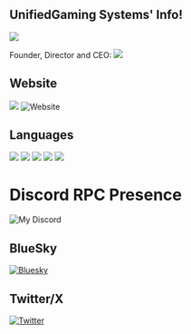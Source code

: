 ## UnifiedGaming Systems' Info!
[![](https://img.shields.io/badge/MazeyMoos0022-%23121011.svg?logo=github&logoColor=white)](https://github.mazeymoos.com)

Founder, Director and CEO:
[![](https://img.shields.io/badge/UnifiedGaming%20Systems-%23121011.svg?logo=github&logoColor=white)](https://www.github.com/unifiedgaming-systems)

## Website
<a href="https://unifiedgaming-systems.mazeymoos.com"><img src="https://img.shields.io/badge/-UnifiedGaming%20Systems-lightgrey?logo=GitHub"></a>
![Website](https://img.shields.io/website-up-down-green-red/http/shields.io.svg)

## Languages
![](https://img.shields.io/badge/JavaScript-F7DF1E.svg?logo=javascript&logoColor=black)
![](https://img.shields.io/badge/Python-31A8FF.svg?logo=python&logoColor=white)
![](https://img.shields.io/badge/Java-%23ED8B00.svg?logo=openjdk&logoColor=white)
![](https://img.shields.io/badge/YAML-CB171E?logo=yaml&logoColor=fff)
![](https://img.shields.io/badge/CSS-1572B6?logo=css3&logoColor=fff)

# Discord RPC Presence
![My Discord](https://discord-readme-badge.vercel.app/api?id=1209539928866816143)

## BlueSky
[![Bluesky](https://encrypted-tbn0.gstatic.com/images?q=tbn:ANd9GcQisgVDuqcaIlF_zaU0fKuHuCd-nMRDGMwRtg&s)](https://bsky.app/profile/unifiedgaming-systems.mazeymoos.com)
## Twitter/X
[![Twitter](https://encrypted-tbn0.gstatic.com/images?q=tbn:ANd9GcQ56ZxpPKHkUmZn9jaxEze2R5dINvTb_lS1Dw&s)](https://x.com/UnifiedGameSys)
